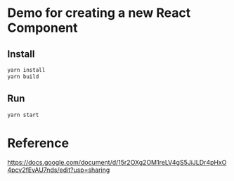 # Demo for creating a new React Component
## Install
```bash
yarn install
yarn build
```

## Run
```bash
yarn start
```

# Reference
https://docs.google.com/document/d/15r2OXg2OM1reLV4gS5JiJLDr4pHxO4pcv2fEvAU7nds/edit?usp=sharing

